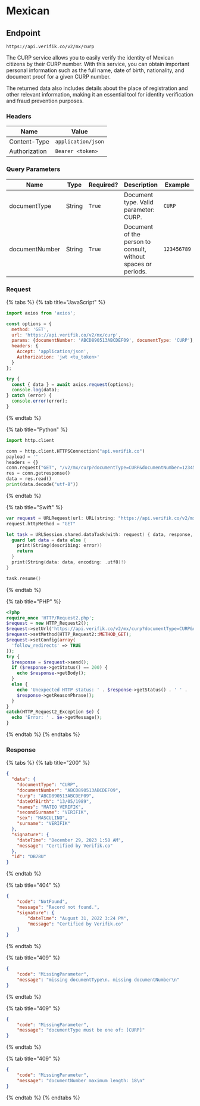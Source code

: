 # Mexican

## Endpoint

```
https://api.verifik.co/v2/mx/curp
```

The CURP service allows you to easily verify the identity of Mexican citizens by their CURP number. With this service, you can obtain important personal information such as the full name, date of birth, nationality, and document proof for a given CURP number.

The returned data also includes details about the place of registration and other relevant information, making it an essential tool for identity verification and fraud prevention purposes.

### Headers

| Name          | Value              |
| ------------- | ------------------ |
| Content-Type  | `application/json` |
| Authorization | `Bearer <token>`   |

### **Query Parameters**

<table><thead><tr><th width="192">Name</th><th width="82">Type</th><th width="110">Required?</th><th width="228">Description</th><th>Example</th></tr></thead><tbody><tr><td>documentType</td><td>String</td><td><code>True</code></td><td>Document type. Valid parameter: CURP.</td><td><code>CURP</code></td></tr><tr><td>documentNumber</td><td>String</td><td><code>True</code></td><td>Document of the person to consult, without spaces or periods.</td><td><code>123456789</code></td></tr></tbody></table>

### Request

{% tabs %}
{% tab title="JavaScript" %}

```javascript
import axios from 'axios';

const options = {
  method: 'GET',
  url: 'https://api.verifik.co/v2/mx/curp',
  params: {documentNumber: 'ABCD890513ABCDEF09', documentType: 'CURP'},
  headers: {
    Accept: 'application/json',
    Authorization: 'jwt <tu_token>'
  }
};

try {
  const { data } = await axios.request(options);
  console.log(data);
} catch (error) {
  console.error(error);
}
```

{% endtab %}

{% tab title="Python" %}

```python
import http.client

conn = http.client.HTTPSConnection("api.verifik.co")
payload = ''
headers = {}
conn.request("GET", "/v2/mx/curp?documentType=CURP&documentNumber=123456789", payload, headers)
res = conn.getresponse()
data = res.read()
print(data.decode("utf-8"))
```

{% endtab %}

{% tab title="Swift" %}

```swift
var request = URLRequest(url: URL(string: "https://api.verifik.co/v2/mx/curp?documentType=CURP&documentNumber=123456789")!,timeoutInterval: Double.infinity)
request.httpMethod = "GET"

let task = URLSession.shared.dataTask(with: request) { data, response, error in 
  guard let data = data else {
    print(String(describing: error))
    return
  }
  print(String(data: data, encoding: .utf8)!)
}

task.resume()

```

{% endtab %}

{% tab title="PHP" %}

```php
<?php
require_once 'HTTP/Request2.php';
$request = new HTTP_Request2();
$request->setUrl('https://api.verifik.co/v2/mx/curp?documentType=CURP&documentNumber=123456789');
$request->setMethod(HTTP_Request2::METHOD_GET);
$request->setConfig(array(
  'follow_redirects' => TRUE
));
try {
  $response = $request->send();
  if ($response->getStatus() == 200) {
    echo $response->getBody();
  }
  else {
    echo 'Unexpected HTTP status: ' . $response->getStatus() . ' ' .
    $response->getReasonPhrase();
  }
}
catch(HTTP_Request2_Exception $e) {
  echo 'Error: ' . $e->getMessage();
}
```

{% endtab %}
{% endtabs %}

### **Response**

{% tabs %}
{% tab title="200" %}

```json
{
  "data": {
    "documentType": "CURP",
    "documentNumber": "ABCD890513ABCDEF09",
    "curp": "ABCD890513ABCDEF09",
    "dateOfBirth": "13/05/1989",
    "names": "MATEO VERIFIK",
    "secondSurname": "VERIFIK",
    "sex": "MASCULINO",
    "surname": "VERIFIK"
  },
  "signature": {
    "dateTime": "December 29, 2023 1:58 AM",
    "message": "Certified by Verifik.co"
  },
  "id": "DB78U"
}
```

{% endtab %}

{% tab title="404" %}

```json
{
    "code": "NotFound",
    "message": "Record not found.",
    "signature": {
        "dateTime": "August 31, 2022 3:24 PM",
        "message": "Certified by Verifik.co"
    }
}
```

{% endtab %}

{% tab title="409" %}

```json
{
    "code": "MissingParameter",
    "message": "missing documentType\n. missing documentNumber\n"
}
```

{% endtab %}

{% tab title="409" %}

```json
{
    "code": "MissingParameter",
    "message": "documentType must be one of: [CURP]"
}
```

{% endtab %}

{% tab title="409" %}

```json
{
    "code": "MissingParameter",
    "message": "documentNumber maximum length: 18\n"
}
```

{% endtab %}
{% endtabs %}
